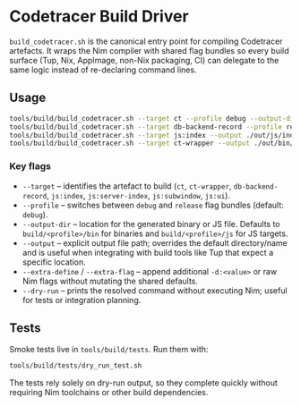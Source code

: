 # Codetracer Build Driver

`build_codetracer.sh` is the canonical entry point for compiling Codetracer
artefacts. It wraps the Nim compiler with shared flag bundles so every build
surface (Tup, Nix, AppImage, non-Nix packaging, CI) can delegate to the same
logic instead of re-declaring command lines.

## Usage

```bash
tools/build/build_codetracer.sh --target ct --profile debug --output-dir ./out/bin
tools/build/build_codetracer.sh --target db-backend-record --profile release --extra-define builtWithNix --output-dir ./dist/bin
tools/build/build_codetracer.sh --target js:index --output ./out/js/index.js --dry-run
tools/build/build_codetracer.sh --target ct-wrapper --output ./out/bin/ct
```

### Key flags

- `--target` – identifies the artefact to build (`ct`, `ct-wrapper`,
  `db-backend-record`, `js:index`, `js:server-index`, `js:subwindow`, `js:ui`).
- `--profile` – switches between `debug` and `release` flag bundles
  (default: `debug`).
- `--output-dir` – location for the generated binary or JS file. Defaults to
  `build/<profile>/bin` for binaries and `build/<profile>/js` for JS targets.
- `--output` – explicit output file path; overrides the default directory/name
  and is useful when integrating with build tools like Tup that expect a
  specific location.
- `--extra-define` / `--extra-flag` – append additional `-d:<value>` or raw
  Nim flags without mutating the shared defaults.
- `--dry-run` – prints the resolved command without executing Nim; useful
  for tests or integration planning.

## Tests

Smoke tests live in `tools/build/tests`. Run them with:

```bash
tools/build/tests/dry_run_test.sh
```

The tests rely solely on dry-run output, so they complete quickly without
requiring Nim toolchains or other build dependencies.
